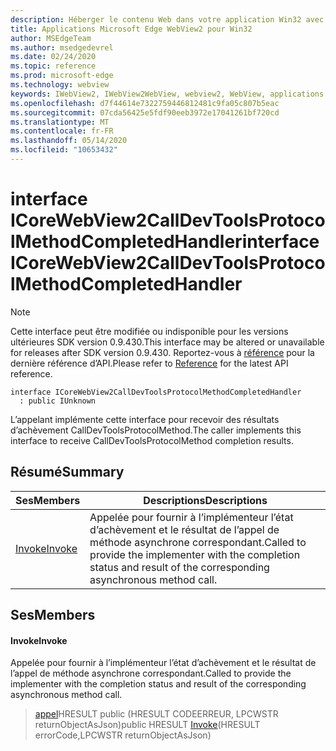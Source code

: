 ```yaml
---
description: Héberger le contenu Web dans votre application Win32 avec le contrôle Microsoft Edge WebView2
title: Applications Microsoft Edge WebView2 pour Win32
author: MSEdgeTeam
ms.author: msedgedevrel
ms.date: 02/24/2020
ms.topic: reference
ms.prod: microsoft-edge
ms.technology: webview
keywords: IWebView2, IWebView2WebView, webview2, WebView, applications Win32, Win32, Edge, ICoreWebView2, ICoreWebView2Host, contrôle de navigateur, html Edge
ms.openlocfilehash: d7f44614e7322759446812481c9fa05c807b5eac
ms.sourcegitcommit: 07cda56425e5fdf90eeb3972e17041261bf720cd
ms.translationtype: MT
ms.contentlocale: fr-FR
ms.lasthandoff: 05/14/2020
ms.locfileid: "10653432"
---
```

# <span data-ttu-id="f845b-104">interface ICoreWebView2CallDevToolsProtocolMethodCompletedHandler</span><span class="sxs-lookup"><span data-stu-id="f845b-104">interface ICoreWebView2CallDevToolsProtocolMethodCompletedHandler</span></span> 

> [!NOTE]
> <span data-ttu-id="f845b-105">Cette interface peut être modifiée ou indisponible pour les versions ultérieures SDK version 0.9.430.</span><span class="sxs-lookup"><span data-stu-id="f845b-105">This interface may be altered or unavailable for releases after SDK version 0.9.430.</span></span> <span data-ttu-id="f845b-106">Reportez-vous à [référence](../../../webview2-api-reference.md) pour la dernière référence d’API.</span><span class="sxs-lookup"><span data-stu-id="f845b-106">Please refer to [Reference](../../../webview2-api-reference.md) for the latest API reference.</span></span>

```
interface ICoreWebView2CallDevToolsProtocolMethodCompletedHandler
  : public IUnknown
```

<span data-ttu-id="f845b-107">L’appelant implémente cette interface pour recevoir des résultats d’achèvement CallDevToolsProtocolMethod.</span><span class="sxs-lookup"><span data-stu-id="f845b-107">The caller implements this interface to receive CallDevToolsProtocolMethod completion results.</span></span>

## <span data-ttu-id="f845b-108">Résumé</span><span class="sxs-lookup"><span data-stu-id="f845b-108">Summary</span></span>

 <span data-ttu-id="f845b-109">Ses</span><span class="sxs-lookup"><span data-stu-id="f845b-109">Members</span></span>                        | <span data-ttu-id="f845b-110">Descriptions</span><span class="sxs-lookup"><span data-stu-id="f845b-110">Descriptions</span></span>
--------------------------------|---------------------------------------------
[<span data-ttu-id="f845b-111">Invoke</span><span class="sxs-lookup"><span data-stu-id="f845b-111">Invoke</span></span>](#invoke) | <span data-ttu-id="f845b-112">Appelée pour fournir à l’implémenteur l’état d’achèvement et le résultat de l’appel de méthode asynchrone correspondant.</span><span class="sxs-lookup"><span data-stu-id="f845b-112">Called to provide the implementer with the completion status and result of the corresponding asynchronous method call.</span></span>

## <span data-ttu-id="f845b-113">Ses</span><span class="sxs-lookup"><span data-stu-id="f845b-113">Members</span></span>

#### <span data-ttu-id="f845b-114">Invoke</span><span class="sxs-lookup"><span data-stu-id="f845b-114">Invoke</span></span> 

<span data-ttu-id="f845b-115">Appelée pour fournir à l’implémenteur l’état d’achèvement et le résultat de l’appel de méthode asynchrone correspondant.</span><span class="sxs-lookup"><span data-stu-id="f845b-115">Called to provide the implementer with the completion status and result of the corresponding asynchronous method call.</span></span>

> <span data-ttu-id="f845b-116">[appel](#invoke)HRESULT public (HRESULT CODEERREUR, LPCWSTR returnObjectAsJson)</span><span class="sxs-lookup"><span data-stu-id="f845b-116">public HRESULT [Invoke](#invoke)(HRESULT errorCode,LPCWSTR returnObjectAsJson)</span></span>

